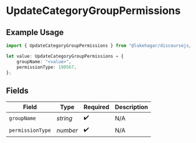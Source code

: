# UpdateCategoryGroupPermissions

## Example Usage

```typescript
import { UpdateCategoryGroupPermissions } from "@lukehagar/discoursejs/sdk/models/operations";

let value: UpdateCategoryGroupPermissions = {
    groupName: "<value>",
    permissionType: 190567,
};
```

## Fields

| Field              | Type               | Required           | Description        |
| ------------------ | ------------------ | ------------------ | ------------------ |
| `groupName`        | *string*           | :heavy_check_mark: | N/A                |
| `permissionType`   | *number*           | :heavy_check_mark: | N/A                |